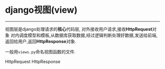 # django视图(view) #

----------

视图层是django处理请求的**核心**代码层,
对外接收用户请求,接收**HttpRequest**对象
对内调度模型和模板,从数据库获取数据,经过逻辑判断处理好数据,发送给前端,返回给用户,返回**HttpResponse**对象.

一般用`views.py`命名视图函数的文件.

HttpRequest
HttpResponse